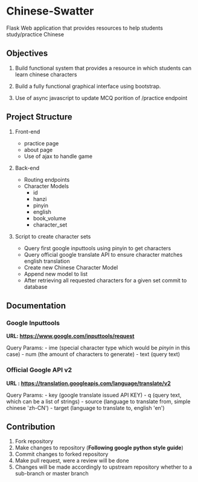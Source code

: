 # Chinese-Swatter

Flask Web application that provides resources to help students study/practice Chinese 

## Objectives

1. Build functional system that provides a resource in which students can learn chinese characters

2. Build a fully functional graphical interface using bootstrap. 

3. Use of async javascript to update MCQ porition of /practice endpoint

## Project Structure

1. Front-end
    - practice page
    - about page
    - Use of ajax to handle game

2. Back-end
    - Routing endpoints
    - Character Models
        - id
        - hanzi
        - pinyin
        - english
        - book_volume
        - character_set

3. Script to create character sets
    - Query first google inputtools using pinyin to get characters
    - Query official google translate API to ensure character matches english translation
    - Create new Chinese Character Model 
    - Append new model to list
    - After retrieving all requested characters for a given set commit to database

## Documentation 

### Google Inputtools

**URL: https://www.google.com/inputtools/request**

Query Params: 
    - ime (special character type which would be *pinyin* in this case)
    - num (the amount of characters to generate)
    - text (query text) 

### Official Google API v2

**URL : https://translation.googleapis.com/language/translate/v2**

Query Params: 
    - key (google translate issued API KEY) 
    - q (query text, which can be a list of strings)
    - source (language to translate from, simple chinese 'zh-CN') 
    - target (language to translate to, english 'en') 

## Contribution 

1. Fork repository
2. Make changes to repository (**Following google python style guide**)
3. Commit changes to forked repository
4. Make pull request, were a review will be done
5. Changes will be made accordingly to upstream repository whether to a sub-branch or master branch 




